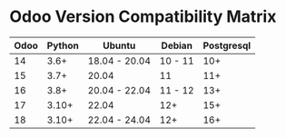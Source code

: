 # Odoo Version Compatibility Matrix

| Odoo | Python | Ubuntu        | Debian  | Postgresql |
| ---- | ------ | ------------- | ------- | ---------- |
| 14   | 3.6+   | 18.04 - 20.04 | 10 - 11 | 10+        |
| 15   | 3.7+   | 20.04         | 11      | 11+        |
| 16   | 3.8+   | 20.04 - 22.04 | 11 - 12 | 13+        |
| 17   | 3.10+  | 22.04         | 12+     | 15+        |
| 18   | 3.10+  | 22.04 - 24.04 | 12+     | 16+        |
